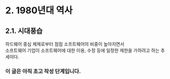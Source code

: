 # 2. 1980년대 역사

## 2.1. 시대풍습 

하드웨어 중심 체제로부터 점점 소프트웨어의 비중이 높아지면서<br>
소프트웨어 기업이 소프트웨어에 대한 이용, 수정 등에 일정한 제한을 가하려고 하는 추세이다.<br>

### 이 글은 아직 초고 작성 단계입니다.
